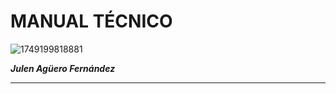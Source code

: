 # MANUAL TÉCNICO

![1749199818881](https://file+.vscode-resource.vscode-cdn.net/c%3A/xampp/htdocs/PROYECTO_IES/image/readme/1749199818881.png)

***Julen Agüero Fernández***

---
